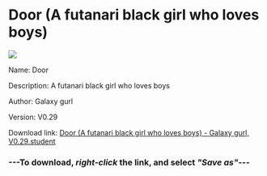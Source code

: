 # Door (A futanari black girl who loves boys)

<img src = "https://raw.githubusercontent.com/Arbiter1223/Daigaku-Gurashi-Custom-Students/master/Students/Files/Door%20(A%20futanari%20black%20girl%20who%20loves%20boys).png">

Name: Door

Description: A futanari black girl who loves boys

Author: Galaxy gurl

Version: V0.29

Download link: <a href="https://raw.githubusercontent.com/Arbiter1223/Daigaku-Gurashi-Custom-Students/master/Students/Files/Door%20(A%20futanari%20black%20girl%20who%20loves%20boys)%20-%20Galaxy%20gurl%2C%20V0.29.student">Door (A futanari black girl who loves boys) - Galaxy gurl, V0.29.student</a>

### ---**To download, _right-click_ the link, and select _"Save as"_**---
